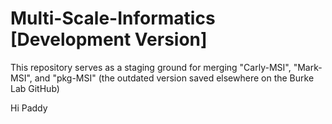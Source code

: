 # Multi-Scale-Informatics [Development Version]
This repository serves as a staging ground for merging "Carly-MSI", "Mark-MSI", and "pkg-MSI" (the outdated version saved elsewhere on the Burke Lab GitHub)

Hi Paddy

